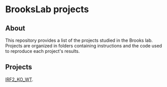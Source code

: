 
# BrooksLab projects


## About
This repository provides a list of the projects studied in the Brooks lab. Projects are organized in folders containing instructions and the code used to reproduce each project's results.

## Projects
[IRF2_KO_WT](https://github.com/diala-ar/BrooksLab/tree/main/IRF2_KO_WT).
